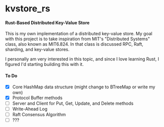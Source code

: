 # kvstore_rs

#### Rust-Based Distributed Key-Value Store ####
This is my own implementation of a distributed key-value store. My goal with this project is to take inspiration from MIT's "Distributed Systems" class, also known as MIT6.824. In that class is discussed RPC, Raft, sharding, and key-value stores.

I personally am very interested in this topic, and since I love learning Rust, I figured I'd starting building this with it.

#### To Do ####
- [x] Core HashMap data structure (might change to BTreeMap or write my own)
- [x] Protocol Buffer methods
- [ ] Server and Client for Put, Get, Update, and Delete methods
- [ ] Write-Ahead Log
- [ ] Raft Consensus Algorithm
- [ ] ???